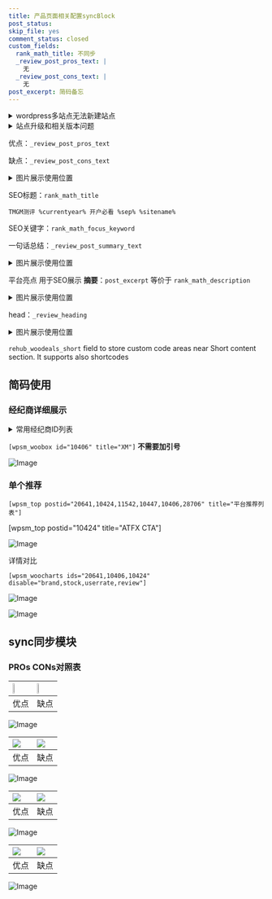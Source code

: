 ```yaml
---
title: 产品页面相关配置syncBlock
post_status: 
skip_file: yes
comment_status: closed
custom_fields:
  rank_math_title: 不同步
  _review_post_pros_text: |
    无
  _review_post_cons_text: |
    无
post_excerpt: 简码备忘
---
```

<details><summary>wordpress多站点无法新建站点</summary>

<li>和报错需要清理cookies一样的原因</li>
<li>wp-config.php里面<code>define( 'SUBDOMAIN_INSTALL', false );//子域名安装</code></li>
<li>新建子站点是用<code>define( 'SUBDOMAIN_INSTALL', true);//子域名安装</code> 完成以后，改成<code>false</code></li>
</details>

<details><summary>站点升级和相关版本问题</summary>

<p>wordpress：5.9.9
woocommerce：7.5.1
出现问题的地方：主题选项里面>><strong>Product layout >>compact style</strong></p>
<p>如何出现没有用过的字段 导致无法保存。先导出配置 然后进行修改，后面再次恢复即可。</p>
<p>出现部分字段无法显示时，需要返回默认布局后，对产品进行保存就好了。</p>
<p></p>
</details>

优点：`_review_post_pros_text`

缺点：`_review_post_cons_text`

<details><summary>图片展示使用位置</summary>

<img src="https://prod-files-secure.s3.us-west-2.amazonaws.com/39ed1227-6d7d-4570-be36-9ccd4a2c4241/f51d3d83-55d4-4bdf-9604-f37ec77ab556/Untitled.png?X-Amz-Algorithm=AWS4-HMAC-SHA256&X-Amz-Content-Sha256=UNSIGNED-PAYLOAD&X-Amz-Credential=ASIAZI2LB466QL43AFUS%2F20250612%2Fus-west-2%2Fs3%2Faws4_request&X-Amz-Date=20250612T105518Z&X-Amz-Expires=3600&X-Amz-Security-Token=IQoJb3JpZ2luX2VjEBIaCXVzLXdlc3QtMiJGMEQCIBgNahNuwEqLLa6ahwU9PC%2B0BaYxv7djK4yb2AQwXBEdAiAfbMPszVWGxUYo4ieloN2MII44r%2BvbhjRZJOZPsBlpgiqIBAjr%2F%2F%2F%2F%2F%2F%2F%2F%2F%2F8BEAAaDDYzNzQyMzE4MzgwNSIM9l22SqY%2Bt4WqJJKzKtwDJnFvLfZ%2Fa72emwJLR0cms78CiI9HX1nf7twx7%2FB4lHSt6qGp7e5PwWcCEwtJylqn9nEVXXlt%2FmdcYOUJ%2FBA97rdCvtmUaTSaibd0s8wGQjh%2Fe5lsQkuxIpUSZK6ynpcIYbsqZtzNsxX6pJ%2FkRgv6cz9MzMB4IJyMHnrfq%2FxxOmEiqtpHUK1ZVRsRgouqFbEPPf4dppGjD9nH5armSjyiSh8VQz5Ga0KfKiqxH6pM9qLaSjGV92QuqDpCGHRJpyNjJS3Ulk%2F97RtAvfM7LaoBawsxSo3a%2Ft0BN4Z%2Fn1VF7L%2BnX9mnAIHtddxIMZ2tXC5zLBB96yRpXBl6Z%2FUnU9T4W9yUfWDmaO3yNwDnVbZZ5PWfksSws7dZaIFEH4eaNaTlLQgC5pzf0L%2F8mEK8AM2MVyk3WMjBdZgH8G6cS98ro2Ch8XCTAWvUmPtZom42XdKJc9IeMLqTODiTvcLzfiISBssxMppOLX3a4k%2BqgXlGp7tCuvW45HVYDhV0f9zW2ue6XBdbCQMkU52j3YNtsuXm8S%2Bg6WkImG0Y5oZwRP0SVPeCoWRNVGvMsv4M%2FQjuXDmsozdqGRnBjSItsmSxHLvaRc%2BzLzrAgOz22pmQin4H4llwjm6nicoEj%2FVQdWow0MKqwgY6pgHw7y3GixZHL1mO4qf9AxAdJtqFabhdjcOhhecmheWyl2mwREgh8rIWpEvxhs1S7iQiKFVK%2F5scZ4wylWg1xZWk9PLRzkjAmfplzmo4TOhsdfTq2L64yXPYDFc8rBwq%2FbbtEGQUVPxJpIygWf7z%2BoJejk1UGH8r2fpOpJHOOxEjaT4ZBU8jamnlPA%2Bv3hml8ICR4jqP2dzMNuzsyM7yKsDTMbImcNwY&X-Amz-Signature=c15663428679134e727cf88934d1b202be4e61f4eb8f64b5b0928e189c712ef5&X-Amz-SignedHeaders=host&x-amz-checksum-mode=ENABLED&x-id=GetObject" alt="Image">
</details>

SEO标题：`rank_math_title`

`TMGM测评 %currentyear% 开户必看 %sep% %sitename%`

SEO关键字：`rank_math_focus_keyword`

一句话总结：`_review_post_summary_text`

<details><summary>图片展示使用位置</summary>

<img src="https://prod-files-secure.s3.us-west-2.amazonaws.com/39ed1227-6d7d-4570-be36-9ccd4a2c4241/4b96a922-296c-4f4e-8630-d1c870cbce01/Untitled.png?X-Amz-Algorithm=AWS4-HMAC-SHA256&X-Amz-Content-Sha256=UNSIGNED-PAYLOAD&X-Amz-Credential=ASIAZI2LB466YMWXBN6B%2F20250612%2Fus-west-2%2Fs3%2Faws4_request&X-Amz-Date=20250612T105519Z&X-Amz-Expires=3600&X-Amz-Security-Token=IQoJb3JpZ2luX2VjEBIaCXVzLXdlc3QtMiJGMEQCIG4i6zwqf0FaRa3OhHtlKKMC%2BB1p4vQxpg8Dmh7WsXCuAiAD6tXH0saWplYiKnZZdPmuZFLSBPMFvQZwQHRgabSO5iqIBAjr%2F%2F%2F%2F%2F%2F%2F%2F%2F%2F8BEAAaDDYzNzQyMzE4MzgwNSIMr%2FzJKlO6YYVnVpjaKtwDa1tmpGA9pLEKvwPuzV0%2BvbpzVag1mrXGnxySw%2B9ZzBnGdTX5tnRGKMWv7LhDBRJarXtb6yHzBu8XePiEdY9ov85PM%2BhZ0czNurFoklReagTFcfjewJGWbydYj%2FGRIuV1rbH2ZW8Jjr%2FE4fQU9VlhVWc20PG74wF5fmKR5gF2vPzVarLPvGcsYIwUXpmU4qBppR7V5heS994yOtltyzqaUJeZNh9pvkSCIjX7gqVZN0WjQMeosR0yObyWRZ%2B3Sx7ZRlLBWZs74uQFLoa8UCve04wGT44CXcQ1BDT2sRaNbRzGEk%2FYWrO7B0CWI6m2DPGqUF6SzwwXVkvRw6AbrvoMSIZj%2Fe%2FFS89vvpG7XDwhFpKa9PH48V8%2FvwLS5QITAXqr6Ka4XU9Fo9YUfCjXHqcP7Ee%2F1w764o3NGKfINQSNTdC1gILs2CVbsxHTIN6O0590PShxCnfvfwj1gV%2FQSXjQy6bcOer%2Bp3oC8sbGDSJZhl8ds%2BzsuPUKVWirHUMtt%2Fggh7n%2FVjGQlla1sUp0Ap6pONh22Qrf4xIyHjhOMX8qvJ%2F%2BPAHkZY7eLZe28GSlBMLProB5JVMLPcjSLmAoe8UxsocMwc8TctJ5b4igsEcqY7qJg7tPv1UP%2F4PKNMUw6sKqwgY6pgFu9mgmRZhbF50xQagSEi3FdszJ6genUMCRoLvWKUB70Cl5%2BYgUJmyjJhKO1m2UoNZ%2FWEigUbjf22O3TBNqMQG5voViDA%2B7V3m2TvFNyC92HZFuqbNkWWWvkWsxBuHEWHFAXXy%2Bq5u%2FrMOH1x%2BRzkLksXVDGuU2T87C%2BXzOGNnmyOXrPjEsBjz6wPkJJHNTqngkd8pXIIs4G%2Bo7keeS%2FAq5CGYedXwH&X-Amz-Signature=2e73b0f8ed074efa23484bdd0fccb6f12840e89ec2dcd835e5f4922cc346c823&X-Amz-SignedHeaders=host&x-amz-checksum-mode=ENABLED&x-id=GetObject" alt="Image">
</details>

平台亮点 用于SEO展示 **摘要**：`post_excerpt`  等价于 `rank_math_description`

<details><summary>图片展示使用位置</summary>

<img src="https://prod-files-secure.s3.us-west-2.amazonaws.com/39ed1227-6d7d-4570-be36-9ccd4a2c4241/1ee11f63-b60a-4dfe-a7a7-d58ff23b5d88/Untitled.png?X-Amz-Algorithm=AWS4-HMAC-SHA256&X-Amz-Content-Sha256=UNSIGNED-PAYLOAD&X-Amz-Credential=ASIAZI2LB466WXVVQ4J2%2F20250612%2Fus-west-2%2Fs3%2Faws4_request&X-Amz-Date=20250612T105519Z&X-Amz-Expires=3600&X-Amz-Security-Token=IQoJb3JpZ2luX2VjEBIaCXVzLXdlc3QtMiJHMEUCIBem521z4TsX1VwvxGN3dZANz0rQfA1ye3804tK5EpRmAiEAq1fyKhqcXZN6X9FJ%2F7DH%2Bj1OVojjRUv6lRq6cJsDKTIqiAQI6%2F%2F%2F%2F%2F%2F%2F%2F%2F%2F%2FARAAGgw2Mzc0MjMxODM4MDUiDNCBR1JCYq9Y9VdAySrcA9IfqJqWNkRFyeFsWfc%2BjoInEKXc8jpdhOmBfQqNUR%2Fu2E31tHGONJJBs5yw0vjUtqXQEfv2VuXac3UbLnAzOL4%2BRmqjGgx6UakTkBjPnn6gfLh15BXypyikqv0dNUWc0J6v0JVodfj6BD9tb9KIZXSi37Z20QAZDTBeFayALZTJDl3YYlhvKcsBrsszf10IJAAdHKTyaGWy%2FdJVdKEriP9M79SdOf6Kd7SeOuRgkjmJIgFcSw75Vo8xKQTP6Npzg5EqGv4Q%2BmfcwHeOon%2BTqlNBucUf%2FD0%2FZwaNS98ctWKjZLEetUHMyHat9HopxQyRP1%2BQYTwnL4xA0XBXU2qyYuuyeVONzWZP8mSrM0VtO2ZCqq1Y2TPrKvKl74uBv1F43dNoB1CEzA9D0XFCPrr4R9xGEAehdbzGn0BCSANSyIMZb%2FsRnsLBsJ8wxVLUY5Z4KFfRs8kaukeKLMzxjapmPG9Rcb9g2vplw3YYSMtLx8hNHz%2B6ewePs3aaVi%2BV7wiApPbrBC7V10GfiVAQrkVGVMvlqvB%2B5szVRHYrkczsCN62jR51OLBdu7k2LdyKlhbJnClgyxgNzUEte1gNkTRt6dXtZk3t%2B59bqHnScrz4WJ%2Fcpd1Pgki0g2Jo9wikMIbLqsIGOqUBltPuY%2BFyJibKc%2F8Yth2qu3m1qR4nVLb95NXzqtd7r2JqwjHGKHZS5l%2FH%2FwZjuJBjua1aNwOxttL1U9zzwmGcb8loqSyjzOmDl2ahLSpVduI%2Fx16cxA4XLggzfshck0Azp2DXJqTKxAAQ%2FmKDVRHdBC8%2FwmADcP%2FxyUSi5BAaiK8yLL2nhiHsjGLCWnPqlrHrcTkg32efuR2TbpB%2BQfW1ZGL%2FrlZw&X-Amz-Signature=ddd23a4cdb6412ee017fe591b497a0c1e80889882f839542210abdedfd8d08f8&X-Amz-SignedHeaders=host&x-amz-checksum-mode=ENABLED&x-id=GetObject" alt="Image">
<img src="https://prod-files-secure.s3.us-west-2.amazonaws.com/39ed1227-6d7d-4570-be36-9ccd4a2c4241/ad4118b5-78d8-4fbe-801e-3b29b5d99c01/Untitled.png?X-Amz-Algorithm=AWS4-HMAC-SHA256&X-Amz-Content-Sha256=UNSIGNED-PAYLOAD&X-Amz-Credential=ASIAZI2LB466WXVVQ4J2%2F20250612%2Fus-west-2%2Fs3%2Faws4_request&X-Amz-Date=20250612T105519Z&X-Amz-Expires=3600&X-Amz-Security-Token=IQoJb3JpZ2luX2VjEBIaCXVzLXdlc3QtMiJHMEUCIBem521z4TsX1VwvxGN3dZANz0rQfA1ye3804tK5EpRmAiEAq1fyKhqcXZN6X9FJ%2F7DH%2Bj1OVojjRUv6lRq6cJsDKTIqiAQI6%2F%2F%2F%2F%2F%2F%2F%2F%2F%2F%2FARAAGgw2Mzc0MjMxODM4MDUiDNCBR1JCYq9Y9VdAySrcA9IfqJqWNkRFyeFsWfc%2BjoInEKXc8jpdhOmBfQqNUR%2Fu2E31tHGONJJBs5yw0vjUtqXQEfv2VuXac3UbLnAzOL4%2BRmqjGgx6UakTkBjPnn6gfLh15BXypyikqv0dNUWc0J6v0JVodfj6BD9tb9KIZXSi37Z20QAZDTBeFayALZTJDl3YYlhvKcsBrsszf10IJAAdHKTyaGWy%2FdJVdKEriP9M79SdOf6Kd7SeOuRgkjmJIgFcSw75Vo8xKQTP6Npzg5EqGv4Q%2BmfcwHeOon%2BTqlNBucUf%2FD0%2FZwaNS98ctWKjZLEetUHMyHat9HopxQyRP1%2BQYTwnL4xA0XBXU2qyYuuyeVONzWZP8mSrM0VtO2ZCqq1Y2TPrKvKl74uBv1F43dNoB1CEzA9D0XFCPrr4R9xGEAehdbzGn0BCSANSyIMZb%2FsRnsLBsJ8wxVLUY5Z4KFfRs8kaukeKLMzxjapmPG9Rcb9g2vplw3YYSMtLx8hNHz%2B6ewePs3aaVi%2BV7wiApPbrBC7V10GfiVAQrkVGVMvlqvB%2B5szVRHYrkczsCN62jR51OLBdu7k2LdyKlhbJnClgyxgNzUEte1gNkTRt6dXtZk3t%2B59bqHnScrz4WJ%2Fcpd1Pgki0g2Jo9wikMIbLqsIGOqUBltPuY%2BFyJibKc%2F8Yth2qu3m1qR4nVLb95NXzqtd7r2JqwjHGKHZS5l%2FH%2FwZjuJBjua1aNwOxttL1U9zzwmGcb8loqSyjzOmDl2ahLSpVduI%2Fx16cxA4XLggzfshck0Azp2DXJqTKxAAQ%2FmKDVRHdBC8%2FwmADcP%2FxyUSi5BAaiK8yLL2nhiHsjGLCWnPqlrHrcTkg32efuR2TbpB%2BQfW1ZGL%2FrlZw&X-Amz-Signature=9d3fc3da57ecde52957762c5948e862c71c6fcfe603c8e206b0504124803376f&X-Amz-SignedHeaders=host&x-amz-checksum-mode=ENABLED&x-id=GetObject" alt="Image">
<img src="https://prod-files-secure.s3.us-west-2.amazonaws.com/39ed1227-6d7d-4570-be36-9ccd4a2c4241/a38cf7c9-a79c-4b64-9e94-13589fe0758b/Untitled.png?X-Amz-Algorithm=AWS4-HMAC-SHA256&X-Amz-Content-Sha256=UNSIGNED-PAYLOAD&X-Amz-Credential=ASIAZI2LB466WXVVQ4J2%2F20250612%2Fus-west-2%2Fs3%2Faws4_request&X-Amz-Date=20250612T105519Z&X-Amz-Expires=3600&X-Amz-Security-Token=IQoJb3JpZ2luX2VjEBIaCXVzLXdlc3QtMiJHMEUCIBem521z4TsX1VwvxGN3dZANz0rQfA1ye3804tK5EpRmAiEAq1fyKhqcXZN6X9FJ%2F7DH%2Bj1OVojjRUv6lRq6cJsDKTIqiAQI6%2F%2F%2F%2F%2F%2F%2F%2F%2F%2F%2FARAAGgw2Mzc0MjMxODM4MDUiDNCBR1JCYq9Y9VdAySrcA9IfqJqWNkRFyeFsWfc%2BjoInEKXc8jpdhOmBfQqNUR%2Fu2E31tHGONJJBs5yw0vjUtqXQEfv2VuXac3UbLnAzOL4%2BRmqjGgx6UakTkBjPnn6gfLh15BXypyikqv0dNUWc0J6v0JVodfj6BD9tb9KIZXSi37Z20QAZDTBeFayALZTJDl3YYlhvKcsBrsszf10IJAAdHKTyaGWy%2FdJVdKEriP9M79SdOf6Kd7SeOuRgkjmJIgFcSw75Vo8xKQTP6Npzg5EqGv4Q%2BmfcwHeOon%2BTqlNBucUf%2FD0%2FZwaNS98ctWKjZLEetUHMyHat9HopxQyRP1%2BQYTwnL4xA0XBXU2qyYuuyeVONzWZP8mSrM0VtO2ZCqq1Y2TPrKvKl74uBv1F43dNoB1CEzA9D0XFCPrr4R9xGEAehdbzGn0BCSANSyIMZb%2FsRnsLBsJ8wxVLUY5Z4KFfRs8kaukeKLMzxjapmPG9Rcb9g2vplw3YYSMtLx8hNHz%2B6ewePs3aaVi%2BV7wiApPbrBC7V10GfiVAQrkVGVMvlqvB%2B5szVRHYrkczsCN62jR51OLBdu7k2LdyKlhbJnClgyxgNzUEte1gNkTRt6dXtZk3t%2B59bqHnScrz4WJ%2Fcpd1Pgki0g2Jo9wikMIbLqsIGOqUBltPuY%2BFyJibKc%2F8Yth2qu3m1qR4nVLb95NXzqtd7r2JqwjHGKHZS5l%2FH%2FwZjuJBjua1aNwOxttL1U9zzwmGcb8loqSyjzOmDl2ahLSpVduI%2Fx16cxA4XLggzfshck0Azp2DXJqTKxAAQ%2FmKDVRHdBC8%2FwmADcP%2FxyUSi5BAaiK8yLL2nhiHsjGLCWnPqlrHrcTkg32efuR2TbpB%2BQfW1ZGL%2FrlZw&X-Amz-Signature=7dd5b9f6e434ca492d284cff8fb7109f95cb86f537f549a91c572a8b47391dd9&X-Amz-SignedHeaders=host&x-amz-checksum-mode=ENABLED&x-id=GetObject" alt="Image">
<img src="https://prod-files-secure.s3.us-west-2.amazonaws.com/39ed1227-6d7d-4570-be36-9ccd4a2c4241/7da6fc1e-d2ac-42ae-8c75-cb5749aa18f6/Untitled.png?X-Amz-Algorithm=AWS4-HMAC-SHA256&X-Amz-Content-Sha256=UNSIGNED-PAYLOAD&X-Amz-Credential=ASIAZI2LB466WXVVQ4J2%2F20250612%2Fus-west-2%2Fs3%2Faws4_request&X-Amz-Date=20250612T105519Z&X-Amz-Expires=3600&X-Amz-Security-Token=IQoJb3JpZ2luX2VjEBIaCXVzLXdlc3QtMiJHMEUCIBem521z4TsX1VwvxGN3dZANz0rQfA1ye3804tK5EpRmAiEAq1fyKhqcXZN6X9FJ%2F7DH%2Bj1OVojjRUv6lRq6cJsDKTIqiAQI6%2F%2F%2F%2F%2F%2F%2F%2F%2F%2F%2FARAAGgw2Mzc0MjMxODM4MDUiDNCBR1JCYq9Y9VdAySrcA9IfqJqWNkRFyeFsWfc%2BjoInEKXc8jpdhOmBfQqNUR%2Fu2E31tHGONJJBs5yw0vjUtqXQEfv2VuXac3UbLnAzOL4%2BRmqjGgx6UakTkBjPnn6gfLh15BXypyikqv0dNUWc0J6v0JVodfj6BD9tb9KIZXSi37Z20QAZDTBeFayALZTJDl3YYlhvKcsBrsszf10IJAAdHKTyaGWy%2FdJVdKEriP9M79SdOf6Kd7SeOuRgkjmJIgFcSw75Vo8xKQTP6Npzg5EqGv4Q%2BmfcwHeOon%2BTqlNBucUf%2FD0%2FZwaNS98ctWKjZLEetUHMyHat9HopxQyRP1%2BQYTwnL4xA0XBXU2qyYuuyeVONzWZP8mSrM0VtO2ZCqq1Y2TPrKvKl74uBv1F43dNoB1CEzA9D0XFCPrr4R9xGEAehdbzGn0BCSANSyIMZb%2FsRnsLBsJ8wxVLUY5Z4KFfRs8kaukeKLMzxjapmPG9Rcb9g2vplw3YYSMtLx8hNHz%2B6ewePs3aaVi%2BV7wiApPbrBC7V10GfiVAQrkVGVMvlqvB%2B5szVRHYrkczsCN62jR51OLBdu7k2LdyKlhbJnClgyxgNzUEte1gNkTRt6dXtZk3t%2B59bqHnScrz4WJ%2Fcpd1Pgki0g2Jo9wikMIbLqsIGOqUBltPuY%2BFyJibKc%2F8Yth2qu3m1qR4nVLb95NXzqtd7r2JqwjHGKHZS5l%2FH%2FwZjuJBjua1aNwOxttL1U9zzwmGcb8loqSyjzOmDl2ahLSpVduI%2Fx16cxA4XLggzfshck0Azp2DXJqTKxAAQ%2FmKDVRHdBC8%2FwmADcP%2FxyUSi5BAaiK8yLL2nhiHsjGLCWnPqlrHrcTkg32efuR2TbpB%2BQfW1ZGL%2FrlZw&X-Amz-Signature=ed0d4daf6e52d3f8bbeb6f8d27e7bf7504a1ee20b11e2c591e9a5c3b63c847af&X-Amz-SignedHeaders=host&x-amz-checksum-mode=ENABLED&x-id=GetObject" alt="Image">
<img src="https://prod-files-secure.s3.us-west-2.amazonaws.com/39ed1227-6d7d-4570-be36-9ccd4a2c4241/7e97f40a-eaee-47f5-b2f9-475f96808fa7/Untitled.png?X-Amz-Algorithm=AWS4-HMAC-SHA256&X-Amz-Content-Sha256=UNSIGNED-PAYLOAD&X-Amz-Credential=ASIAZI2LB466WXVVQ4J2%2F20250612%2Fus-west-2%2Fs3%2Faws4_request&X-Amz-Date=20250612T105519Z&X-Amz-Expires=3600&X-Amz-Security-Token=IQoJb3JpZ2luX2VjEBIaCXVzLXdlc3QtMiJHMEUCIBem521z4TsX1VwvxGN3dZANz0rQfA1ye3804tK5EpRmAiEAq1fyKhqcXZN6X9FJ%2F7DH%2Bj1OVojjRUv6lRq6cJsDKTIqiAQI6%2F%2F%2F%2F%2F%2F%2F%2F%2F%2F%2FARAAGgw2Mzc0MjMxODM4MDUiDNCBR1JCYq9Y9VdAySrcA9IfqJqWNkRFyeFsWfc%2BjoInEKXc8jpdhOmBfQqNUR%2Fu2E31tHGONJJBs5yw0vjUtqXQEfv2VuXac3UbLnAzOL4%2BRmqjGgx6UakTkBjPnn6gfLh15BXypyikqv0dNUWc0J6v0JVodfj6BD9tb9KIZXSi37Z20QAZDTBeFayALZTJDl3YYlhvKcsBrsszf10IJAAdHKTyaGWy%2FdJVdKEriP9M79SdOf6Kd7SeOuRgkjmJIgFcSw75Vo8xKQTP6Npzg5EqGv4Q%2BmfcwHeOon%2BTqlNBucUf%2FD0%2FZwaNS98ctWKjZLEetUHMyHat9HopxQyRP1%2BQYTwnL4xA0XBXU2qyYuuyeVONzWZP8mSrM0VtO2ZCqq1Y2TPrKvKl74uBv1F43dNoB1CEzA9D0XFCPrr4R9xGEAehdbzGn0BCSANSyIMZb%2FsRnsLBsJ8wxVLUY5Z4KFfRs8kaukeKLMzxjapmPG9Rcb9g2vplw3YYSMtLx8hNHz%2B6ewePs3aaVi%2BV7wiApPbrBC7V10GfiVAQrkVGVMvlqvB%2B5szVRHYrkczsCN62jR51OLBdu7k2LdyKlhbJnClgyxgNzUEte1gNkTRt6dXtZk3t%2B59bqHnScrz4WJ%2Fcpd1Pgki0g2Jo9wikMIbLqsIGOqUBltPuY%2BFyJibKc%2F8Yth2qu3m1qR4nVLb95NXzqtd7r2JqwjHGKHZS5l%2FH%2FwZjuJBjua1aNwOxttL1U9zzwmGcb8loqSyjzOmDl2ahLSpVduI%2Fx16cxA4XLggzfshck0Azp2DXJqTKxAAQ%2FmKDVRHdBC8%2FwmADcP%2FxyUSi5BAaiK8yLL2nhiHsjGLCWnPqlrHrcTkg32efuR2TbpB%2BQfW1ZGL%2FrlZw&X-Amz-Signature=eef0edff9903696fddf4ccce2f54195230f03993c94d0ea44a907dc0f480ce80&X-Amz-SignedHeaders=host&x-amz-checksum-mode=ENABLED&x-id=GetObject" alt="Image">
</details>

head：`_review_heading`

<details><summary>图片展示使用位置</summary>

<img src="https://prod-files-secure.s3.us-west-2.amazonaws.com/39ed1227-6d7d-4570-be36-9ccd4a2c4241/3a4650ad-9887-415c-889a-edd51fa54f27/Untitled.png?X-Amz-Algorithm=AWS4-HMAC-SHA256&X-Amz-Content-Sha256=UNSIGNED-PAYLOAD&X-Amz-Credential=ASIAZI2LB466TRORL7ZI%2F20250612%2Fus-west-2%2Fs3%2Faws4_request&X-Amz-Date=20250612T105519Z&X-Amz-Expires=3600&X-Amz-Security-Token=IQoJb3JpZ2luX2VjEBIaCXVzLXdlc3QtMiJIMEYCIQDGOaEAwb38psdirbeqg4VJ986o%2FcMbDff60aoMxv7PtwIhAOlWo%2Fp%2F43J5XDpR08VvqospXQ4EZwUeOes6Votg%2F2sqKogECOv%2F%2F%2F%2F%2F%2F%2F%2F%2F%2FwEQABoMNjM3NDIzMTgzODA1Igz2gieDhHY9PYsqhtkq3AOAr4D2TDLpxrvL%2FgKIw0cGJDC1c1kvmBhyj%2FSB1l2shA8e7tu%2F4Fwdlwjsfl8sZYJnc4r1a2aD5SPxd%2FgRGSA3MJeY91evk8Zckit6jOQZbyUGawwjbUtIhXg3H%2BxonM4TEyGgIIGhDs33UtKnLTtmHcWxDd8CmmoS6pLxVxzqZIZWmORLoaFFiLlmidKdmwma%2BripN7CqVr9UawCn8w10MeF6HukFMX%2FmkaYksBfiW%2Bg%2Bqok6h7TV%2BvCC%2FKjqPiZdoqPv20E9o%2BKVZ5Ze98TLxwWdMb6x0CgAGXj3%2Biwqwv4NWnrV6ngRgtIPAbMLMJpJtjOmiCIPHk96pz6%2FoFF9Cl2D2AVewEzaJO1MvGPNb3hxq8SjNASEExoO1W3Ev5vIxysHWudAVU5LA3MO7ftJ1zdMVuhwiK9vjrdYIa%2BAw3AYk2gvc1R4XHTZGr%2FaX%2BtozA7NdePTv%2BvLpjN4%2B%2FV7b8b26NWsiaalIg1Zo4BRj9U2QwSNfQgbyL%2FC0Vtyu8byZeDIsWeupDU7ckmvr6IRbWoFkMoas8cBfHtiwhO8HgCbCcsvz8fZ8%2FMQm1OE2HTO5a%2FWiKyJr8DjxS%2BA%2BptkpS9hSFq8deljqs0DAest%2BNacGX7wNcJg%2FO5dZzCIw6rCBjqkAUu9nbcfGQnKeNn8hCIllzzmFcjw3FUGhqokl%2FlLuaUWJejK1MnBoDQbJzFni2kRljIHzjOsZILcsa4I8zrEKFRpId8ZB9%2BL1EnO7Gqv3Rob8yMHrwOs8MlJ3IIGFVU%2B2HzDubiOjWjJ4%2B3vIYgRMQPhFnEQ2RTR%2Ff6yi8rcEM8KHEQr%2F07t1owX813izgwWnON9rLHK5h9xH9IcPGZrPyCc0kLb&X-Amz-Signature=df82c2ab84d046a77a7712eb719cacf1de91cfc2d0c1a5ea3daba08d0122e5e7&X-Amz-SignedHeaders=host&x-amz-checksum-mode=ENABLED&x-id=GetObject" alt="Image">
</details>

`rehub_woodeals_short`	field to store custom code areas near Short content section. It supports also shortcodes



## 简码使用

### 经纪商详细展示

<details><summary>常用经纪商ID列表</summary>

<pre><code class="php">嘉盛 ===> 20641  [wpsm_woobox id="20641" title="嘉盛"]
易信easymarkets ===> 11542  [wpsm_woobox id="11542" title="易信easymarkets"]
ATFX外汇 ===> 10424  [wpsm_woobox id="10424" title="ATFX"]
XM ===> 10406  [wpsm_woobox id="10406" title="XM"]
TMGM ===> 29622  [wpsm_woobox id="29622" title="TMGM"]
HYCM ===> 10447  [wpsm_woobox id="10447" title="HYCM"]
fpmarkets澳福外汇 ===> 20639  [wpsm_woobox id="20639" title="fpmarkets澳福外汇"]</code></pre>
</details>

`[wpsm_woobox id="10406" title="XM"]` **不需要加引号**

![Image](https://prod-files-secure.s3.us-west-2.amazonaws.com/39ed1227-6d7d-4570-be36-9ccd4a2c4241/4f898f9d-0fa7-4e43-acd3-ac6bc7be575a/Untitled.png?X-Amz-Algorithm=AWS4-HMAC-SHA256&X-Amz-Content-Sha256=UNSIGNED-PAYLOAD&X-Amz-Credential=ASIAZI2LB466ROBY477E%2F20250612%2Fus-west-2%2Fs3%2Faws4_request&X-Amz-Date=20250612T105516Z&X-Amz-Expires=3600&X-Amz-Security-Token=IQoJb3JpZ2luX2VjEBIaCXVzLXdlc3QtMiJHMEUCIQCp6YXCwOFYJcqObhDD9Aw%2Bd%2FRUW%2BmIgvy%2BFgPQthzxHAIgUICmCf%2FTKZH%2FKws4rA%2BXly9MGoLIULKLINkHlY11uSMqiAQI6%2F%2F%2F%2F%2F%2F%2F%2F%2F%2F%2FARAAGgw2Mzc0MjMxODM4MDUiDAnazsSKV8b352W72CrcA8J4WkXdlSdLOBxQMMXprT7I%2BRKBqVvT0eFmThep62XvpIwbI98j1cvIxavMos2MTzA9ZtgZ86KKG00Le8zK8Iq3J%2FR5JOHXe3HioEssdiRj1Zz8UtcVtnAWGgybVVE1upcwZvUwshFlg6pYwDtPX8cQz2MRv1ijauR%2FD7KiKwL9FG1OYpaLQyiuT10P166dtIhzPg4oJiieJg2Q%2BemaDYEaXEAuVOvVqPNX8Xpq%2FRBlOjRQhaU%2BbmqANu8wAreJNDH8ppvLqAIgGAX5UoAQY35FEMKfgobUsm0v5%2FLXGGqjNa1BXiF5gg5IaJT6u1ANlrkhccHVvYF4k1lJCdHmEohOQXmcYhgowNsV%2BcMsqofPDLOGAiluwiZKXwM0u2Ldo61RVA2SkgDHoSKYL2MRl9bQ6A7yIlhIie3s1YtdqFYwuRyTTScTq8xLp0Zx52izURmW0zZUddVDDt%2BN8OfWiQmpbNFEZact3BGFeT0jJbm5uCRJGTqKr0MWsL68eIvcaP2clKnN7gZyMjv1R985D5U2kzWb5YVMbNMGpttXURUCT61halEUpzSKJMcysn%2FHxdzYoIWRBzYSneS8fdKhow3ScG404cJZ0CPdLHrQlfsUcR1WdoeNebJiQZKkMITDqsIGOqUBdei%2F5fmJ5%2F6aSF0xuHYub67I63cMKoi84ru1mh4EWh37T8xaQdRtXTeyGRObGHX2f58y08FepKtcGKk95NMW6GEvosLhClUYoA%2F2GftWciYbGI62p56BPS1VFCImXOstTRHHAY4pvXYTGBYcM3WjeB0cUhbxP%2FKJQjxwQyrZ2iFjpK0aNGz2z%2BxCH0J8VU5HWfLRaAumNKRVxESTffxAskoZYKUt&X-Amz-Signature=914ef09c8bb6b4148eefc399d4b1daeb8c14dd3020ba19dec577df1cdf0b58a8&X-Amz-SignedHeaders=host&x-amz-checksum-mode=ENABLED&x-id=GetObject)

### 单个推荐
`[wpsm_top postid="20641,10424,11542,10447,10406,28706" title="平台推荐列表"]`

[wpsm_top postid="10424" title="ATFX CTA"]

![Image](https://prod-files-secure.s3.us-west-2.amazonaws.com/39ed1227-6d7d-4570-be36-9ccd4a2c4241/5ac620dc-51a8-48b6-b55d-91f47299193c/Untitled.png?X-Amz-Algorithm=AWS4-HMAC-SHA256&X-Amz-Content-Sha256=UNSIGNED-PAYLOAD&X-Amz-Credential=ASIAZI2LB466ROBY477E%2F20250612%2Fus-west-2%2Fs3%2Faws4_request&X-Amz-Date=20250612T105516Z&X-Amz-Expires=3600&X-Amz-Security-Token=IQoJb3JpZ2luX2VjEBIaCXVzLXdlc3QtMiJHMEUCIQCp6YXCwOFYJcqObhDD9Aw%2Bd%2FRUW%2BmIgvy%2BFgPQthzxHAIgUICmCf%2FTKZH%2FKws4rA%2BXly9MGoLIULKLINkHlY11uSMqiAQI6%2F%2F%2F%2F%2F%2F%2F%2F%2F%2F%2FARAAGgw2Mzc0MjMxODM4MDUiDAnazsSKV8b352W72CrcA8J4WkXdlSdLOBxQMMXprT7I%2BRKBqVvT0eFmThep62XvpIwbI98j1cvIxavMos2MTzA9ZtgZ86KKG00Le8zK8Iq3J%2FR5JOHXe3HioEssdiRj1Zz8UtcVtnAWGgybVVE1upcwZvUwshFlg6pYwDtPX8cQz2MRv1ijauR%2FD7KiKwL9FG1OYpaLQyiuT10P166dtIhzPg4oJiieJg2Q%2BemaDYEaXEAuVOvVqPNX8Xpq%2FRBlOjRQhaU%2BbmqANu8wAreJNDH8ppvLqAIgGAX5UoAQY35FEMKfgobUsm0v5%2FLXGGqjNa1BXiF5gg5IaJT6u1ANlrkhccHVvYF4k1lJCdHmEohOQXmcYhgowNsV%2BcMsqofPDLOGAiluwiZKXwM0u2Ldo61RVA2SkgDHoSKYL2MRl9bQ6A7yIlhIie3s1YtdqFYwuRyTTScTq8xLp0Zx52izURmW0zZUddVDDt%2BN8OfWiQmpbNFEZact3BGFeT0jJbm5uCRJGTqKr0MWsL68eIvcaP2clKnN7gZyMjv1R985D5U2kzWb5YVMbNMGpttXURUCT61halEUpzSKJMcysn%2FHxdzYoIWRBzYSneS8fdKhow3ScG404cJZ0CPdLHrQlfsUcR1WdoeNebJiQZKkMITDqsIGOqUBdei%2F5fmJ5%2F6aSF0xuHYub67I63cMKoi84ru1mh4EWh37T8xaQdRtXTeyGRObGHX2f58y08FepKtcGKk95NMW6GEvosLhClUYoA%2F2GftWciYbGI62p56BPS1VFCImXOstTRHHAY4pvXYTGBYcM3WjeB0cUhbxP%2FKJQjxwQyrZ2iFjpK0aNGz2z%2BxCH0J8VU5HWfLRaAumNKRVxESTffxAskoZYKUt&X-Amz-Signature=f7b26432a2e87639b5a81c2761e418655377e6f605772dcd6a474332e1ceb9b5&X-Amz-SignedHeaders=host&x-amz-checksum-mode=ENABLED&x-id=GetObject)

详情对比

`[wpsm_woocharts ids="20641,10406,10424" disable="brand,stock,userrate,review"]`

![Image](https://prod-files-secure.s3.us-west-2.amazonaws.com/39ed1227-6d7d-4570-be36-9ccd4a2c4241/bf3ba45f-b9f3-4295-8aef-b4a495fd25f4/Untitled.png?X-Amz-Algorithm=AWS4-HMAC-SHA256&X-Amz-Content-Sha256=UNSIGNED-PAYLOAD&X-Amz-Credential=ASIAZI2LB466ROBY477E%2F20250612%2Fus-west-2%2Fs3%2Faws4_request&X-Amz-Date=20250612T105516Z&X-Amz-Expires=3600&X-Amz-Security-Token=IQoJb3JpZ2luX2VjEBIaCXVzLXdlc3QtMiJHMEUCIQCp6YXCwOFYJcqObhDD9Aw%2Bd%2FRUW%2BmIgvy%2BFgPQthzxHAIgUICmCf%2FTKZH%2FKws4rA%2BXly9MGoLIULKLINkHlY11uSMqiAQI6%2F%2F%2F%2F%2F%2F%2F%2F%2F%2F%2FARAAGgw2Mzc0MjMxODM4MDUiDAnazsSKV8b352W72CrcA8J4WkXdlSdLOBxQMMXprT7I%2BRKBqVvT0eFmThep62XvpIwbI98j1cvIxavMos2MTzA9ZtgZ86KKG00Le8zK8Iq3J%2FR5JOHXe3HioEssdiRj1Zz8UtcVtnAWGgybVVE1upcwZvUwshFlg6pYwDtPX8cQz2MRv1ijauR%2FD7KiKwL9FG1OYpaLQyiuT10P166dtIhzPg4oJiieJg2Q%2BemaDYEaXEAuVOvVqPNX8Xpq%2FRBlOjRQhaU%2BbmqANu8wAreJNDH8ppvLqAIgGAX5UoAQY35FEMKfgobUsm0v5%2FLXGGqjNa1BXiF5gg5IaJT6u1ANlrkhccHVvYF4k1lJCdHmEohOQXmcYhgowNsV%2BcMsqofPDLOGAiluwiZKXwM0u2Ldo61RVA2SkgDHoSKYL2MRl9bQ6A7yIlhIie3s1YtdqFYwuRyTTScTq8xLp0Zx52izURmW0zZUddVDDt%2BN8OfWiQmpbNFEZact3BGFeT0jJbm5uCRJGTqKr0MWsL68eIvcaP2clKnN7gZyMjv1R985D5U2kzWb5YVMbNMGpttXURUCT61halEUpzSKJMcysn%2FHxdzYoIWRBzYSneS8fdKhow3ScG404cJZ0CPdLHrQlfsUcR1WdoeNebJiQZKkMITDqsIGOqUBdei%2F5fmJ5%2F6aSF0xuHYub67I63cMKoi84ru1mh4EWh37T8xaQdRtXTeyGRObGHX2f58y08FepKtcGKk95NMW6GEvosLhClUYoA%2F2GftWciYbGI62p56BPS1VFCImXOstTRHHAY4pvXYTGBYcM3WjeB0cUhbxP%2FKJQjxwQyrZ2iFjpK0aNGz2z%2BxCH0J8VU5HWfLRaAumNKRVxESTffxAskoZYKUt&X-Amz-Signature=1fe17f21378a2a0004beaed0258fa26f2f7b7dcc56b93f55a39bf9f0fdb1ab31&X-Amz-SignedHeaders=host&x-amz-checksum-mode=ENABLED&x-id=GetObject)

![Image](https://prod-files-secure.s3.us-west-2.amazonaws.com/39ed1227-6d7d-4570-be36-9ccd4a2c4241/30bc56ef-f383-4b48-9768-2ebc9e436ec0/Untitled.png?X-Amz-Algorithm=AWS4-HMAC-SHA256&X-Amz-Content-Sha256=UNSIGNED-PAYLOAD&X-Amz-Credential=ASIAZI2LB466ROBY477E%2F20250612%2Fus-west-2%2Fs3%2Faws4_request&X-Amz-Date=20250612T105516Z&X-Amz-Expires=3600&X-Amz-Security-Token=IQoJb3JpZ2luX2VjEBIaCXVzLXdlc3QtMiJHMEUCIQCp6YXCwOFYJcqObhDD9Aw%2Bd%2FRUW%2BmIgvy%2BFgPQthzxHAIgUICmCf%2FTKZH%2FKws4rA%2BXly9MGoLIULKLINkHlY11uSMqiAQI6%2F%2F%2F%2F%2F%2F%2F%2F%2F%2F%2FARAAGgw2Mzc0MjMxODM4MDUiDAnazsSKV8b352W72CrcA8J4WkXdlSdLOBxQMMXprT7I%2BRKBqVvT0eFmThep62XvpIwbI98j1cvIxavMos2MTzA9ZtgZ86KKG00Le8zK8Iq3J%2FR5JOHXe3HioEssdiRj1Zz8UtcVtnAWGgybVVE1upcwZvUwshFlg6pYwDtPX8cQz2MRv1ijauR%2FD7KiKwL9FG1OYpaLQyiuT10P166dtIhzPg4oJiieJg2Q%2BemaDYEaXEAuVOvVqPNX8Xpq%2FRBlOjRQhaU%2BbmqANu8wAreJNDH8ppvLqAIgGAX5UoAQY35FEMKfgobUsm0v5%2FLXGGqjNa1BXiF5gg5IaJT6u1ANlrkhccHVvYF4k1lJCdHmEohOQXmcYhgowNsV%2BcMsqofPDLOGAiluwiZKXwM0u2Ldo61RVA2SkgDHoSKYL2MRl9bQ6A7yIlhIie3s1YtdqFYwuRyTTScTq8xLp0Zx52izURmW0zZUddVDDt%2BN8OfWiQmpbNFEZact3BGFeT0jJbm5uCRJGTqKr0MWsL68eIvcaP2clKnN7gZyMjv1R985D5U2kzWb5YVMbNMGpttXURUCT61halEUpzSKJMcysn%2FHxdzYoIWRBzYSneS8fdKhow3ScG404cJZ0CPdLHrQlfsUcR1WdoeNebJiQZKkMITDqsIGOqUBdei%2F5fmJ5%2F6aSF0xuHYub67I63cMKoi84ru1mh4EWh37T8xaQdRtXTeyGRObGHX2f58y08FepKtcGKk95NMW6GEvosLhClUYoA%2F2GftWciYbGI62p56BPS1VFCImXOstTRHHAY4pvXYTGBYcM3WjeB0cUhbxP%2FKJQjxwQyrZ2iFjpK0aNGz2z%2BxCH0J8VU5HWfLRaAumNKRVxESTffxAskoZYKUt&X-Amz-Signature=ee5719cc7932f42ae632107da1d801c953565f5f0f63b1df8eccf752cc73783f&X-Amz-SignedHeaders=host&x-amz-checksum-mode=ENABLED&x-id=GetObject)

## sync同步模块

### PROs CONs对照表

| <img src="https://cdn.ifttt.fun/gh/jarlin8/OSS@main/icons/customize/pros.svg" height="auto" width="37.3%"> | <img src="https://cdn.ifttt.fun/gh/jarlin8/OSS@main/icons/customize/cons.svg" height="auto" width="28.8%"> |
| :--- | :--- |
| 优点 | 缺点 |

![Image](https://prod-files-secure.s3.us-west-2.amazonaws.com/39ed1227-6d7d-4570-be36-9ccd4a2c4241/8742b755-dfb5-4004-9a5f-d6e561664bd8/Untitled.png?X-Amz-Algorithm=AWS4-HMAC-SHA256&X-Amz-Content-Sha256=UNSIGNED-PAYLOAD&X-Amz-Credential=ASIAZI2LB466ROBY477E%2F20250612%2Fus-west-2%2Fs3%2Faws4_request&X-Amz-Date=20250612T105516Z&X-Amz-Expires=3600&X-Amz-Security-Token=IQoJb3JpZ2luX2VjEBIaCXVzLXdlc3QtMiJHMEUCIQCp6YXCwOFYJcqObhDD9Aw%2Bd%2FRUW%2BmIgvy%2BFgPQthzxHAIgUICmCf%2FTKZH%2FKws4rA%2BXly9MGoLIULKLINkHlY11uSMqiAQI6%2F%2F%2F%2F%2F%2F%2F%2F%2F%2F%2FARAAGgw2Mzc0MjMxODM4MDUiDAnazsSKV8b352W72CrcA8J4WkXdlSdLOBxQMMXprT7I%2BRKBqVvT0eFmThep62XvpIwbI98j1cvIxavMos2MTzA9ZtgZ86KKG00Le8zK8Iq3J%2FR5JOHXe3HioEssdiRj1Zz8UtcVtnAWGgybVVE1upcwZvUwshFlg6pYwDtPX8cQz2MRv1ijauR%2FD7KiKwL9FG1OYpaLQyiuT10P166dtIhzPg4oJiieJg2Q%2BemaDYEaXEAuVOvVqPNX8Xpq%2FRBlOjRQhaU%2BbmqANu8wAreJNDH8ppvLqAIgGAX5UoAQY35FEMKfgobUsm0v5%2FLXGGqjNa1BXiF5gg5IaJT6u1ANlrkhccHVvYF4k1lJCdHmEohOQXmcYhgowNsV%2BcMsqofPDLOGAiluwiZKXwM0u2Ldo61RVA2SkgDHoSKYL2MRl9bQ6A7yIlhIie3s1YtdqFYwuRyTTScTq8xLp0Zx52izURmW0zZUddVDDt%2BN8OfWiQmpbNFEZact3BGFeT0jJbm5uCRJGTqKr0MWsL68eIvcaP2clKnN7gZyMjv1R985D5U2kzWb5YVMbNMGpttXURUCT61halEUpzSKJMcysn%2FHxdzYoIWRBzYSneS8fdKhow3ScG404cJZ0CPdLHrQlfsUcR1WdoeNebJiQZKkMITDqsIGOqUBdei%2F5fmJ5%2F6aSF0xuHYub67I63cMKoi84ru1mh4EWh37T8xaQdRtXTeyGRObGHX2f58y08FepKtcGKk95NMW6GEvosLhClUYoA%2F2GftWciYbGI62p56BPS1VFCImXOstTRHHAY4pvXYTGBYcM3WjeB0cUhbxP%2FKJQjxwQyrZ2iFjpK0aNGz2z%2BxCH0J8VU5HWfLRaAumNKRVxESTffxAskoZYKUt&X-Amz-Signature=468b8dac4f824c947b3d3a4151b759d3465c89186af283ae3c9615d5626d8b91&X-Amz-SignedHeaders=host&x-amz-checksum-mode=ENABLED&x-id=GetObject)

| <img src="https://cdn.ifttt.fun/gh/jarlin8/OSS@main/icons/customize/pros1.svg" height="auto"> | <img src="https://cdn.ifttt.fun/gh/jarlin8/OSS@main/icons/customize/cons1.svg" height="auto"> |
| :--- | :--- |
| 优点 | 缺点 |

![Image](https://prod-files-secure.s3.us-west-2.amazonaws.com/39ed1227-6d7d-4570-be36-9ccd4a2c4241/806358f8-c9c4-4e17-bb35-c6c76a5397a5/Untitled.png?X-Amz-Algorithm=AWS4-HMAC-SHA256&X-Amz-Content-Sha256=UNSIGNED-PAYLOAD&X-Amz-Credential=ASIAZI2LB466ROBY477E%2F20250612%2Fus-west-2%2Fs3%2Faws4_request&X-Amz-Date=20250612T105516Z&X-Amz-Expires=3600&X-Amz-Security-Token=IQoJb3JpZ2luX2VjEBIaCXVzLXdlc3QtMiJHMEUCIQCp6YXCwOFYJcqObhDD9Aw%2Bd%2FRUW%2BmIgvy%2BFgPQthzxHAIgUICmCf%2FTKZH%2FKws4rA%2BXly9MGoLIULKLINkHlY11uSMqiAQI6%2F%2F%2F%2F%2F%2F%2F%2F%2F%2F%2FARAAGgw2Mzc0MjMxODM4MDUiDAnazsSKV8b352W72CrcA8J4WkXdlSdLOBxQMMXprT7I%2BRKBqVvT0eFmThep62XvpIwbI98j1cvIxavMos2MTzA9ZtgZ86KKG00Le8zK8Iq3J%2FR5JOHXe3HioEssdiRj1Zz8UtcVtnAWGgybVVE1upcwZvUwshFlg6pYwDtPX8cQz2MRv1ijauR%2FD7KiKwL9FG1OYpaLQyiuT10P166dtIhzPg4oJiieJg2Q%2BemaDYEaXEAuVOvVqPNX8Xpq%2FRBlOjRQhaU%2BbmqANu8wAreJNDH8ppvLqAIgGAX5UoAQY35FEMKfgobUsm0v5%2FLXGGqjNa1BXiF5gg5IaJT6u1ANlrkhccHVvYF4k1lJCdHmEohOQXmcYhgowNsV%2BcMsqofPDLOGAiluwiZKXwM0u2Ldo61RVA2SkgDHoSKYL2MRl9bQ6A7yIlhIie3s1YtdqFYwuRyTTScTq8xLp0Zx52izURmW0zZUddVDDt%2BN8OfWiQmpbNFEZact3BGFeT0jJbm5uCRJGTqKr0MWsL68eIvcaP2clKnN7gZyMjv1R985D5U2kzWb5YVMbNMGpttXURUCT61halEUpzSKJMcysn%2FHxdzYoIWRBzYSneS8fdKhow3ScG404cJZ0CPdLHrQlfsUcR1WdoeNebJiQZKkMITDqsIGOqUBdei%2F5fmJ5%2F6aSF0xuHYub67I63cMKoi84ru1mh4EWh37T8xaQdRtXTeyGRObGHX2f58y08FepKtcGKk95NMW6GEvosLhClUYoA%2F2GftWciYbGI62p56BPS1VFCImXOstTRHHAY4pvXYTGBYcM3WjeB0cUhbxP%2FKJQjxwQyrZ2iFjpK0aNGz2z%2BxCH0J8VU5HWfLRaAumNKRVxESTffxAskoZYKUt&X-Amz-Signature=84f6b091e62c603cd047815b27ceb3f84cf4882195b666e5117ffdd18b291c94&X-Amz-SignedHeaders=host&x-amz-checksum-mode=ENABLED&x-id=GetObject)

| <img src="https://cdn.ifttt.fun/gh/jarlin8/OSS@main/icons/customize/pros2.svg" height="auto"> | <img src="https://cdn.ifttt.fun/gh/jarlin8/OSS@main/icons/customize/cons2.svg" height="auto"> |
| :--- | :--- |
| 优点 | 缺点 |

![Image](https://prod-files-secure.s3.us-west-2.amazonaws.com/39ed1227-6d7d-4570-be36-9ccd4a2c4241/a9245ec9-70dd-4005-b534-0d54315fc5f3/Untitled.png?X-Amz-Algorithm=AWS4-HMAC-SHA256&X-Amz-Content-Sha256=UNSIGNED-PAYLOAD&X-Amz-Credential=ASIAZI2LB466ROBY477E%2F20250612%2Fus-west-2%2Fs3%2Faws4_request&X-Amz-Date=20250612T105516Z&X-Amz-Expires=3600&X-Amz-Security-Token=IQoJb3JpZ2luX2VjEBIaCXVzLXdlc3QtMiJHMEUCIQCp6YXCwOFYJcqObhDD9Aw%2Bd%2FRUW%2BmIgvy%2BFgPQthzxHAIgUICmCf%2FTKZH%2FKws4rA%2BXly9MGoLIULKLINkHlY11uSMqiAQI6%2F%2F%2F%2F%2F%2F%2F%2F%2F%2F%2FARAAGgw2Mzc0MjMxODM4MDUiDAnazsSKV8b352W72CrcA8J4WkXdlSdLOBxQMMXprT7I%2BRKBqVvT0eFmThep62XvpIwbI98j1cvIxavMos2MTzA9ZtgZ86KKG00Le8zK8Iq3J%2FR5JOHXe3HioEssdiRj1Zz8UtcVtnAWGgybVVE1upcwZvUwshFlg6pYwDtPX8cQz2MRv1ijauR%2FD7KiKwL9FG1OYpaLQyiuT10P166dtIhzPg4oJiieJg2Q%2BemaDYEaXEAuVOvVqPNX8Xpq%2FRBlOjRQhaU%2BbmqANu8wAreJNDH8ppvLqAIgGAX5UoAQY35FEMKfgobUsm0v5%2FLXGGqjNa1BXiF5gg5IaJT6u1ANlrkhccHVvYF4k1lJCdHmEohOQXmcYhgowNsV%2BcMsqofPDLOGAiluwiZKXwM0u2Ldo61RVA2SkgDHoSKYL2MRl9bQ6A7yIlhIie3s1YtdqFYwuRyTTScTq8xLp0Zx52izURmW0zZUddVDDt%2BN8OfWiQmpbNFEZact3BGFeT0jJbm5uCRJGTqKr0MWsL68eIvcaP2clKnN7gZyMjv1R985D5U2kzWb5YVMbNMGpttXURUCT61halEUpzSKJMcysn%2FHxdzYoIWRBzYSneS8fdKhow3ScG404cJZ0CPdLHrQlfsUcR1WdoeNebJiQZKkMITDqsIGOqUBdei%2F5fmJ5%2F6aSF0xuHYub67I63cMKoi84ru1mh4EWh37T8xaQdRtXTeyGRObGHX2f58y08FepKtcGKk95NMW6GEvosLhClUYoA%2F2GftWciYbGI62p56BPS1VFCImXOstTRHHAY4pvXYTGBYcM3WjeB0cUhbxP%2FKJQjxwQyrZ2iFjpK0aNGz2z%2BxCH0J8VU5HWfLRaAumNKRVxESTffxAskoZYKUt&X-Amz-Signature=b5d0af559d1f436b0de5d3172585fa80f2d4bbd6c462811d0ef10307b068805d&X-Amz-SignedHeaders=host&x-amz-checksum-mode=ENABLED&x-id=GetObject)

| <img src="https://cdn.ifttt.fun/gh/jarlin8/OSS@main/icons/customize/pros3.svg" height="auto"> | <img src="https://cdn.ifttt.fun/gh/jarlin8/OSS@main/icons/customize/cons3.svg" height="auto"> |
| :--- | :--- |
| 优点 | 缺点 |

![Image](https://prod-files-secure.s3.us-west-2.amazonaws.com/39ed1227-6d7d-4570-be36-9ccd4a2c4241/e1e580a2-2e5c-4780-9ff4-19c318fc2284/Untitled.png?X-Amz-Algorithm=AWS4-HMAC-SHA256&X-Amz-Content-Sha256=UNSIGNED-PAYLOAD&X-Amz-Credential=ASIAZI2LB466ROBY477E%2F20250612%2Fus-west-2%2Fs3%2Faws4_request&X-Amz-Date=20250612T105516Z&X-Amz-Expires=3600&X-Amz-Security-Token=IQoJb3JpZ2luX2VjEBIaCXVzLXdlc3QtMiJHMEUCIQCp6YXCwOFYJcqObhDD9Aw%2Bd%2FRUW%2BmIgvy%2BFgPQthzxHAIgUICmCf%2FTKZH%2FKws4rA%2BXly9MGoLIULKLINkHlY11uSMqiAQI6%2F%2F%2F%2F%2F%2F%2F%2F%2F%2F%2FARAAGgw2Mzc0MjMxODM4MDUiDAnazsSKV8b352W72CrcA8J4WkXdlSdLOBxQMMXprT7I%2BRKBqVvT0eFmThep62XvpIwbI98j1cvIxavMos2MTzA9ZtgZ86KKG00Le8zK8Iq3J%2FR5JOHXe3HioEssdiRj1Zz8UtcVtnAWGgybVVE1upcwZvUwshFlg6pYwDtPX8cQz2MRv1ijauR%2FD7KiKwL9FG1OYpaLQyiuT10P166dtIhzPg4oJiieJg2Q%2BemaDYEaXEAuVOvVqPNX8Xpq%2FRBlOjRQhaU%2BbmqANu8wAreJNDH8ppvLqAIgGAX5UoAQY35FEMKfgobUsm0v5%2FLXGGqjNa1BXiF5gg5IaJT6u1ANlrkhccHVvYF4k1lJCdHmEohOQXmcYhgowNsV%2BcMsqofPDLOGAiluwiZKXwM0u2Ldo61RVA2SkgDHoSKYL2MRl9bQ6A7yIlhIie3s1YtdqFYwuRyTTScTq8xLp0Zx52izURmW0zZUddVDDt%2BN8OfWiQmpbNFEZact3BGFeT0jJbm5uCRJGTqKr0MWsL68eIvcaP2clKnN7gZyMjv1R985D5U2kzWb5YVMbNMGpttXURUCT61halEUpzSKJMcysn%2FHxdzYoIWRBzYSneS8fdKhow3ScG404cJZ0CPdLHrQlfsUcR1WdoeNebJiQZKkMITDqsIGOqUBdei%2F5fmJ5%2F6aSF0xuHYub67I63cMKoi84ru1mh4EWh37T8xaQdRtXTeyGRObGHX2f58y08FepKtcGKk95NMW6GEvosLhClUYoA%2F2GftWciYbGI62p56BPS1VFCImXOstTRHHAY4pvXYTGBYcM3WjeB0cUhbxP%2FKJQjxwQyrZ2iFjpK0aNGz2z%2BxCH0J8VU5HWfLRaAumNKRVxESTffxAskoZYKUt&X-Amz-Signature=81eccfa98bd3e2090c32fa22d28f9812ee275728394d7af27686890c42c2166a&X-Amz-SignedHeaders=host&x-amz-checksum-mode=ENABLED&x-id=GetObject)